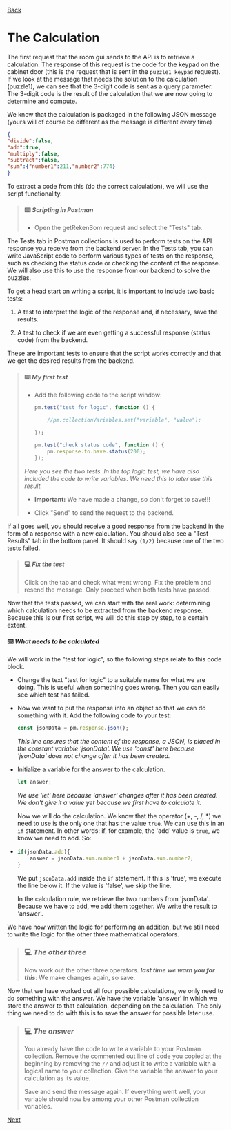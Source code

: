 [Back](01.%20intro.md)

# The Calculation

The first request that the room gui sends to the API is to retrieve a calculation. The response of this request is the code for the keypad on the cabinet door (this is the request that is sent in the `puzzle1 keypad` request). If we look at the message that needs the solution to the calculation (puzzle1), we can see that the 3-digit code is sent as a query parameter. The 3-digit code is the result of the calculation that we are now going to determine and compute.

We know that the calculation is packaged in the following JSON message (yours will of course be different as the message is different every time)

```json
{
"divide":false,
"add":true,
"multiply":false,
"subtract":false,
"sum":{"number1":211,"number2":774}
}
```

To extract a code from this (do the correct calculation), we will use the script functionality.

> #### :keyboard: ***Scripting in Postman***
> 
> - Open the getRekenSom request and select the "Tests" tab.

The Tests tab in Postman collections is used to perform tests on the API response you receive from the backend server. In the Tests tab, you can write JavaScript code to perform various types of tests on the response, such as checking the status code or checking the content of the response. We will also use this to use the response from our backend to solve the puzzles.

To get a head start on writing a script, it is important to include two basic tests:

1. A test to interpret the logic of the response and, if necessary, save the results.

2. A test to check if we are even getting a successful response (status code) from the backend.

These are important tests to ensure that the script works correctly and that we get the desired results from the backend.

> #### :keyboard: ***My first test***
> 
> - Add the following code to the script window:
>   
>   ```javascript
>   pm.test("test for logic", function () {
>   
>       //pm.collectionVariables.set("variable", "value");
>   
>   });
>   
>   pm.test("check status code", function () {
>       pm.response.to.have.status(200);
>   });
>   ```
> 
> *Here you see the two tests. In the top logic test, we have also included the code to write variables. We need this to later use this result.*
> 
> - **Important:** We have made a change, so don't forget to save!!!
> 
> - Click "Send" to send the request to the backend.

If all goes well, you should receive a good response from the backend in the form of a response with a new calculation. You should also see a "Test Results" tab in the bottom panel. It should say `(1/2)` because one of the two tests failed.

> #### :computer: ***Fix the test***
> 
> Click on the tab and check what went wrong. Fix the problem and resend the message. Only proceed when both tests have passed.

Now that the tests passed, we can start with the real work: determining which calculation needs to be extracted from the backend response. Because this is our first script, we will do this step by step, to a certain extent.

#### :keyboard: ***What needs to be calculated***

We will work in the "test for logic", so the following steps relate to this code block.

- Change the text "test for logic" to a suitable name for what we are doing. This is useful when something goes wrong. Then you can easily see which test has failed.

- Now we want to put the response into an object so that we can do something with it. Add the following code to your test:
  
  ```javascript
  const jsonData = pm.response.json();
  ```
  
  *This line ensures that the content of the response, a JSON, is placed in the constant variable 'jsonData'. We use 'const' here because 'jsonData' does not change after it has been created.*

- Initialize a variable for the answer to the calculation.
  
  ```javascript
  let answer;
  ```
  
  *We use 'let' here because 'answer' changes after it has been created. We don't give it a value yet because we first have to calculate it.*
  
  Now we will do the calculation. We know that the operator (+, -, /, *) we need to use is the only one that has the value `true`. We can use this in an `if` statement. In other words: if, for example, the 'add' value is `true`, we know we need to add. So:

- ```javascript
  if(jsonData.add){
      answer = jsonData.sum.number1 + jsonData.sum.number2;
  }
  ```
  
  We put `jsonData.add` inside the `if` statement. If this is 'true', we execute the line below it. If the value is 'false', we skip the line.
  
  In the calculation rule, we retrieve the two numbers from 'jsonData'. Because we have to add, we add them together. We write the result to 'answer'.

We have now written the logic for performing an addition, but we still need to write the logic for the other three mathematical operators.

> ### :computer: ***The other three***
> 
> Now work out the other three operators. ***last time we warn you for this***: We make changes again, so save.

Now that we have worked out all four possible calculations, we only need to do something with the answer. We have the variable 'answer' in which we store the answer to that calculation, depending on the calculation. The only thing we need to do with this is to save the answer for possible later use.

> ### :computer: ***The answer***
> 
> You already have the code to write a variable to your Postman collection. Remove the commented out line of code you copied at the beginning by removing the `//` and adjust it to write a variable with a logical name to your collection. Give the variable the answer to your calculation as its value.
> 
> Save and send the message again. If everything went well, your variable should now be among your other Postman collection variables.

[Next](03.%20getTowerOrder.md)
